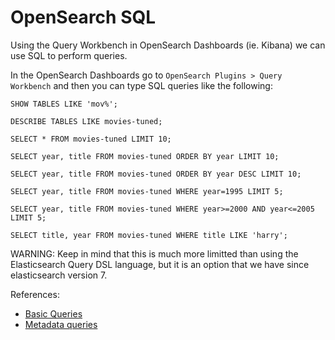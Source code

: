 # OpenSearch SQL

Using the Query Workbench in OpenSearch Dashboards (ie. Kibana) we can use SQL to perform queries.

In the OpenSearch Dashboards go to `OpenSearch Plugins > Query Workbench` and then you can type SQL queries like the following:

```
SHOW TABLES LIKE 'mov%';

DESCRIBE TABLES LIKE movies-tuned;

SELECT * FROM movies-tuned LIMIT 10;

SELECT year, title FROM movies-tuned ORDER BY year LIMIT 10;

SELECT year, title FROM movies-tuned ORDER BY year DESC LIMIT 10;

SELECT year, title FROM movies-tuned WHERE year=1995 LIMIT 5;

SELECT year, title FROM movies-tuned WHERE year>=2000 AND year<=2005 LIMIT 5;

SELECT title, year FROM movies-tuned WHERE title LIKE 'harry';
```

WARNING: Keep in mind that this is much more limitted than using the Elasticsearch Query DSL language, but it is an option that we have since elasticsearch version 7.

References:
- [Basic Queries](https://opensearch.org/docs/latest/search-plugins/sql/sql/basic/)
- [Metadata queries](https://opensearch.org/docs/latest/search-plugins/sql/sql/metadata/)

